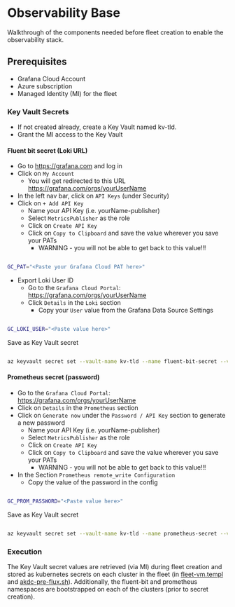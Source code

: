 # Observability Base

Walkthrough of the components needed before fleet creation to enable the observability stack.

## Prerequisites

* Grafana Cloud Account
* Azure subscription
* Managed Identity (MI) for the fleet

### Key Vault Secrets

* If not created already, create a Key Vault named kv-tld.
* Grant the MI access to the Key Vault

#### Fluent bit secret (Loki URL)

* Go to <https://grafana.com> and log in
* Click on `My Account`
  * You will get redirected to this URL <https://grafana.com/orgs/yourUserName>
* In the left nav bar, click on `API Keys` (under Security)
* Click on `+ Add API Key`
  * Name your API Key (i.e. yourName-publisher)
  * Select `MetricsPublisher` as the role
  * Click on `Create API Key`
  * Click on `Copy to Clipboard` and save the value wherever you save your PATs
    * WARNING - you will not be able to get back to this value!!!

```bash

GC_PAT="<Paste your Grafana Cloud PAT here>"

```

* Export Loki User ID
  * Go to the `Grafana Cloud Portal`: <https://grafana.com/orgs/yourUserName>
  * Click `Details` in the `Loki` section
    * Copy your `User` value from the Grafana Data Source Settings

```bash

GC_LOKI_USER="<Paste value here>"

```

Save as Key Vault secret

```bash

az keyvault secret set --vault-name kv-tld --name fluent-bit-secret --value "https://${GC_LOKI_USER}:${GC_PAT}@logs-prod-us-central1.grafana.net/loki/api/v1/push"

```

#### Prometheus secret (password)

* Go to the `Grafana Cloud Portal`: <https://grafana.com/orgs/yourUserName>
* Click on `Details` in the `Prometheus` section
* Click on `Generate now` under the `Password / API Key` section to generate a new password
  * Name your API Key (i.e. yourName-publisher)
  * Select `MetricsPublisher` as the role
  * Click on `Create API Key`
  * Click on `Copy to Clipboard` and save the value wherever you save your PATs
    * WARNING - you will not be able to get back to this value!!!
* In the Section `Prometheus remote_write Configuration`
  * Copy the value of the password in the config

```bash

GC_PROM_PASSWORD="<Paste value here>"

```

Save as Key Vault secret

```bash

az keyvault secret set --vault-name kv-tld --name prometheus-secret --value $GC_PROM_PASSWORD

```

### Execution

The Key Vault secret values are retrieved (via MI) during fleet creation and stored as kubernetes secrets on each cluster in the fleet (in [fleet-vm.templ](https://github.com/retaildevcrews/akdc/blob/main/bin/.flt/fleet-vm.templ) and [akdc-pre-flux.sh](https://github.com/retaildevcrews/akdc/blob/main/vm/setup/akdc-pre-flux.sh#L23)). Additionally, the fluent-bit and prometheus namespaces are bootstrapped on each of the clusters (prior to secret creation).
